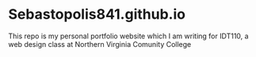 # Sebastopolis841.github.io

This repo is my personal portfolio website
which I am writing for IDT110, a web design
class at Northern Virginia Comunity College
